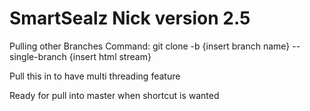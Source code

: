 
# SmartSealz Nick version 2.5

Pulling other Branches Command: 
  git clone -b {insert branch name} --single-branch {insert html stream}

Pull this in to have multi threading feature


Ready for pull into master when shortcut is wanted

